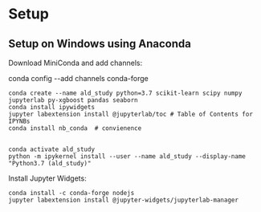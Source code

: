 # Setup


## Setup on Windows using Anaconda

Download MiniConda and add channels:

conda config --add channels conda-forge

```
conda create --name ald_study python=3.7 scikit-learn scipy numpy jupyterlab py-xgboost pandas seaborn
conda install ipywidgets
jupyter labextension install @jupyterlab/toc # Table of Contents for IPYNBs
conda install nb_conda  # convienence 


conda activate ald_study
python -m ipykernel install --user --name ald_study --display-name "Python3.7 (ald_study)"
```

Install Jupyter Widgets:
```
conda install -c conda-forge nodejs
jupyter labextension install @jupyter-widgets/jupyterlab-manager
```